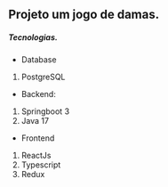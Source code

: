 ## Projeto um jogo de damas.

##### Tecnologias.

- Database
1. PostgreSQL

- Backend:
1. Springboot 3
2. Java 17

- Frontend
1. ReactJs
2. Typescript
3. Redux

